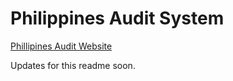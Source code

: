 # Philippines Audit System

[Phillipines Audit Website](
<https://www.coa.gov.ph/reports/annual-audit-reports/aar-local-government-units/#167-428-leyte>)

Updates for this readme soon.

